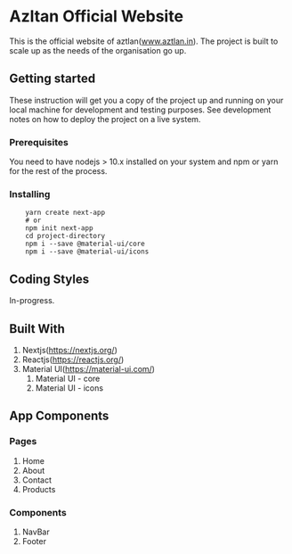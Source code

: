 # Azltan Official Website
This is the official website of aztlan(www.aztlan.in). The project is built to scale up as the needs of the organisation
go up.

## Getting started
These instruction will get you a copy of the project up and running on your local machine for development and 
testing purposes. See development notes on how to deploy the project on a live system.

### Prerequisites
You need to have nodejs > 10.x installed on your system and npm or yarn for the rest of the process.

### Installing

``` nodejs
    yarn create next-app
    # or
    npm init next-app
    cd project-directory
    npm i --save @material-ui/core
    npm i --save @material-ui/icons
```

## Coding Styles

In-progress.

## Built With

1. Nextjs(https://nextjs.org/)
2. Reactjs(https://reactjs.org/)
3. Material UI(https://material-ui.com/)
   1. Material UI - core
   2. Material UI - icons


## App Components

### Pages
1. Home
2. About
3. Contact
4. Products

### Components
1. NavBar
2. Footer

